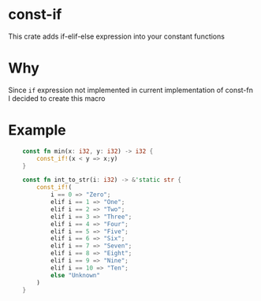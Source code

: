 # const-if

This crate adds if-elif-else expression into your constant functions

# Why
Since `if` expression not implemented in current implementation of const-fn I decided to create this macro

# Example
```rust
    const fn min(x: i32, y: i32) -> i32 {
        const_if!(x < y => x;y)
    }
```
```rust
    const fn int_to_str(i: i32) -> &'static str {
        const_if!(
            i == 0 => "Zero";
            elif i == 1 => "One";
            elif i == 2 => "Two";
            elif i == 3 => "Three";
            elif i == 4 => "Four";
            elif i == 5 => "Five";
            elif i == 6 => "Six";
            elif i == 7 => "Seven";
            elif i == 8 => "Eight";
            elif i == 9 => "Nine";
            elif i == 10 => "Ten";
            else "Unknown"
        )
    }

```